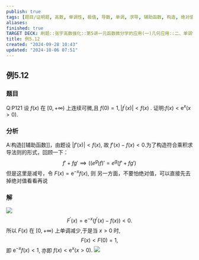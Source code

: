 ```yaml
---
publish: true
tags: [题目/证明题, 高数, 单调性, 极值, 导数, 单调, 求导, 辅助函数, 构造, 绝对值]
aliases: 
finished: true
TARGET DECK: 刷题::张宇高数强化::第5讲一元函数微分学的应用(一)几何应用::二、单调性、极值、凹凸性与拐点::例5.12
title: 例5.12
created: "2024-09-28 10:43"
updated: "2024-10-06 07:51"
---
```

## 例5.12
### 题目
Q:P121 设 $f( x)$ 在 $\lbrack 0, + \infty )$ 上连续可微,且 $f( 0) = 1,| {{f}^{\prime }( x) }| < f( x)$ . 
证明:$f( x) < {\mathrm{e}}^{x}( {x > 0}) .$
### 分析 
A:构造[[辅助函数]]，由题设 $|f'(x)|<f(x),$ 故  $f'(x)-f(x)<0$.为了构造符合乘积求导法则的形式，回顾一下：
 $$f'+fg'\implies((e^{ g })f)'=e^{ g }(f'+fg')$$
但是这里是减号，令 $F(x)={\mathrm{e}}^{- x}f(x)$, 则
另一方面，不要怕绝对值，可以直接先去掉绝对值看看再说
### 解 
![](https://img.hwenyi.tech/202410061544880.webp)
$${F}^{\prime }( x) = {\mathrm{e}}^{- x}( {{f}^{\prime }( x) - f( x) }) < 0.$$
所以 $F(x)$ 在  $\lbrack 0, + \infty )$ 上单调减少,于是当 $x>0$ 时,
$$F( x) < F( 0) = 1,$$
即 ${\mathrm{e}}^{- x}f( x) < 1$, 亦即 $f( x) < {\mathrm{e}}^{x}( {x > 0}) .$
![](https://img.hwenyi.tech/202410061558494.webp)

